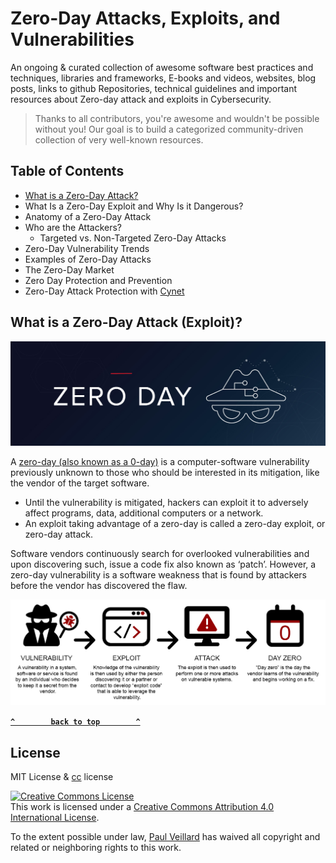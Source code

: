 # Zero-Day Attacks, Exploits, and Vulnerabilities

An ongoing & curated collection of awesome software best practices and techniques, libraries and frameworks, E-books and videos, websites, blog posts, links to github Repositories, technical guidelines and important resources about Zero-day attack and exploits in Cybersecurity.
> Thanks to all contributors, you're awesome and wouldn't be possible without you! Our goal is to build a categorized community-driven collection of very well-known resources.

## Table of Contents

- [What is a Zero-Day Attack?](#)
- What Is a Zero-Day Exploit and Why Is it Dangerous?
- Anatomy of a Zero-Day Attack
- Who are the Attackers?
  - Targeted vs. Non-Targeted Zero-Day Attacks
- Zero-Day Vulnerability Trends
- Examples of Zero-Day Attacks
- The Zero-Day Market
- Zero Day Protection and Prevention
- Zero-Day Attack Protection with [Cynet](https://www.cynet.com/zero-day-attacks/zero-day-vulnerabilities-exploits-and-attacks-a-complete-glossary/)

## What is a Zero-Day Attack (Exploit)?

![zero-day](https://github.com/paulveillard/cybersecurity-zero-day/blob/main/img/zero-day-attack-1.jpg)

A [zero-day (also known as a 0-day)](https://en.wikipedia.org/wiki/Zero-day_(computing)) is a computer-software vulnerability previously unknown to those who should be interested in its mitigation, like the vendor of the target software.
- Until the vulnerability is mitigated, hackers can exploit it to adversely affect programs, data, additional computers or a network.
- An exploit taking advantage of a zero-day is called a zero-day exploit, or zero-day attack.

Software vendors continuously search for overlooked vulnerabilities and upon discovering such, issue a code fix also known as ‘patch’. However, a zero-day vulnerability is a software weakness that is found by attackers before the vendor has discovered the flaw.

![zero-day-timeline](https://github.com/paulveillard/cybersecurity-zero-day/blob/main/img/Zero-Day-Timeline.png)




**[`^        back to top        ^`](#)**

## License
MIT License & [cc](https://creativecommons.org/licenses/by/4.0/) license

<a rel="license" href="http://creativecommons.org/licenses/by/4.0/"><img alt="Creative Commons License" style="border-width:0" src="https://i.creativecommons.org/l/by/4.0/88x31.png" /></a><br />This work is licensed under a <a rel="license" href="http://creativecommons.org/licenses/by/4.0/">Creative Commons Attribution 4.0 International License</a>.

To the extent possible under law, [Paul Veillard](https://github.com/paulveillard/) has waived all copyright and related or neighboring rights to this work.
